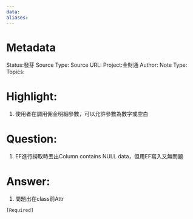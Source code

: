 ```yaml
---
data:
aliases:
---
```

# Metadata
Status:發芽
Source Type:
Source URL:
Project:金財通
Author:
Note Type:
Topics:


# Highlight:
1. 使用者在調用佣金明細參數，可以允許參數為數字或空白
# Question:
1. EF進行撈取時丟出Column contains NULL data，但用EF寫入又無問題
# Answer:
1. 問題出在class前Attr
```
[Required]
```